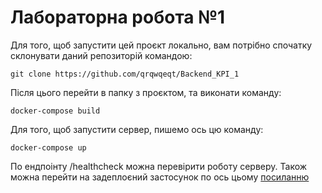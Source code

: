 # Лабораторна робота №1


Для того, щоб запустити цей проєкт локально, вам потрібно спочатку склонувати даний репозиторій командою:

```
git clone https://github.com/qrqwqeqt/Backend_KPI_1
```

Після цього перейти в папку з проєктом, та виконати команду:

```
docker-compose build
```

Для того, щоб запустити сервер, пишемо ось цю команду:

```
docker-compose up
```

По ендпоінту /healthcheck можна перевірити роботу серверу. Також можна перейти на задеплоєний застосунок по ось цьому [посиланню](https://backend-kpi-1.onrender.com/)
